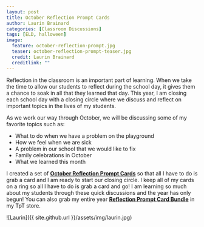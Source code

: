 ```yaml
---
layout: post
title: October Reflection Prompt Cards
author: Laurin Brainard
categories: [Classroom Discussions]
tags: [ELD, halloween]
image:
  feature: october-reflection-prompt.jpg
  teaser: october-reflection-prompt-teaser.jpg
  credit: Laurin Brainard
  creditlink: ""
---
```

Reflection in the classroom is an important part of learning. When we take the time to allow our students to reflect during the school day, it gives them a chance to soak in all that they learned that day. This year, I am closing each school day with a closing circle where we discuss and reflect on important topics in the lives of my students. 

As we work our way through October, we will be discussing some of my favorite topics such as:
   * What to do when we have a problem on the playground
   * How we feel when we are sick
   * A problem in our school that we would like to fix
   * Family celebrations in October
   * What we learned this month

I created a set of [**October Reflection Prompt Cards**](http://bit.ly/2i6alNK) so that all I have to do is grab a card and I am ready to start our closing circle. I keep all of my cards on a ring so all I have to do is grab a card and go! I am learning so much about my students through these quick discussions and the year has only begun! You can also grab my entire year [**Reflection Prompt Card Bundle**](http://bit.ly/2wSgnEh) in my TpT store. 

![Laurin]({{ site.github.url }}/assets/img/laurin.jpg)